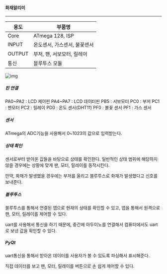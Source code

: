#### 화재알리미

---

| 용도   | 부품명                       |
| ------ | ---------------------------- |
| Core   | ATmega 128, ISP              |
| INPUT  | 온도센서, 가스센서, 불꽃센서 |
| OUTPUT | 부저, 팬, 서보모터, 릴레이   |
| 통신   | 블루투스 모듈                |

![img](https://scontent.xx.fbcdn.net/v/t1.15752-0/p280x280/121115681_770602473670900_3092784016045573647_n.jpg?_nc_cat=109&_nc_sid=ae9488&_nc_eui2=AeEDQCGBRQG-OeUqelBREEhM2o6lFBxnM07ajqUUHGczTrLG7CQRIRhIEUxPfkalbT75cYGBt3_v8ONoYFa8g5a9&_nc_ohc=uFjkBubtvtIAX_aF9xt&_nc_ad=z-m&_nc_cid=0&_nc_ht=scontent.xx&tp=6&oh=152f1fc2985878a09d06228974c265cb&oe=5FAC976D)

##### 핀 연결

PA0~PA2 : LCD 제어핀
PA4~PA7 : LCD 데이터핀
PB5 : 서보모터
PC0 : 부저
PC1 : 팬모터
PC2 : 릴레이
PD0 : 온도 센서(DHT11)
PF0 : 불꽃 센서
PF1 : 가스 센서



##### 센서

ATmega의 ADC기능을 사용해서 0~1023의 값으로 입력받는다.

##### 상태 확인

센서로부터 받아온 값들을 바탕으로 상태를 확인한다. 일반적인 상태 범위에 해당하지 않을 경우에는 상황에 맞게 팬, 모터, 릴레이를 동작시킨다. 

만약, 화재가 발생했을 경우에는 부저를 울리고 블루투스로 화재가 발생했다고 신호를 보내준다.

##### 블루투스

블루투스를 통해서 연결된 앱으로 현재의 상태를 확인할 수 있고, 앱을 통해서 원격으로 팬, 모터, 릴레이를 제어할 수 있다.

uart를 사용해서 통신을 하기 때문에, 중간에 아두이노를 연결해서 컴퓨터에서도 uart로 보낸 값을 확인할 수 있다.

##### PyQt

uart통신을 통해서 받아온 데이터를 사용자가 볼 수 있도록 파싱해서 표시해준다.

직접 데이터를 보고 팬, 모터, 릴레이를 버튼으로 손 쉽게 제어할 수 있다.